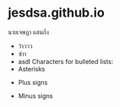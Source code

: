 # jesdsa.github.io
นายเจษฎา แสนกิ่ง 
* ว้าววว
* ซ่าา
* asdl
Characters for bulleted lists:
* Asterisks
+ Plus signs
- Minus signs
